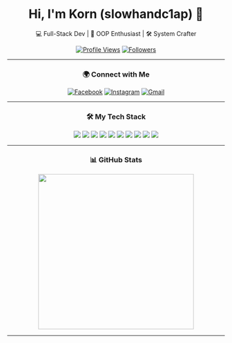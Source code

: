 <div align="center">



<h1>Hi, I'm Korn (slowhandc1ap) 👋</h1>

💻 Full-Stack Dev | 🧠 OOP Enthusiast | 🛠️ System Crafter

[![Profile Views](https://komarev.com/ghpvc/?username=slowhandc1ap&label=Profile+Views)](https://github.com/slowhandc1ap)
[![Followers](https://img.shields.io/github/followers/slowhandc1ap?style=flat-square&logo=github)](https://github.com/slowhandc1ap?tab=followers)

---

### 🌍 Connect with Me

[![Facebook](https://img.shields.io/badge/Facebook-%231877F2.svg?style=for-the-badge&logo=facebook&logoColor=white)](https://www.facebook.com/profile.php?id=100009607621606)
[![Instagram](https://img.shields.io/badge/Instagram-%23E4405F.svg?style=for-the-badge&logo=instagram&logoColor=white)](https://www.instagram.com/ko1r4n/)
[![Gmail](https://img.shields.io/badge/Gmail-D14836?style=for-the-badge&logo=gmail&logoColor=white)](mailto:tanakornit1407@gmail.com)

---

### 🛠️ My Tech Stack

<p align="center">
  <img src="https://img.shields.io/badge/C%23-%23239120.svg?style=for-the-badge&logo=c-sharp&logoColor=white"/>
  <img src="https://img.shields.io/badge/.NET-5C2D91?style=for-the-badge&logo=.net&logoColor=white"/>
  <img src="https://img.shields.io/badge/React-%2320232a.svg?style=for-the-badge&logo=react&logoColor=%2361DAFB"/>
  <img src="https://img.shields.io/badge/JavaScript-%23F7DF1E?style=for-the-badge&logo=javascript&logoColor=black"/>
  <img src="https://img.shields.io/badge/Python-3670A0?style=for-the-badge&logo=python&logoColor=ffdd54"/>
  <img src="https://img.shields.io/badge/PostgreSQL-%23316192.svg?style=for-the-badge&logo=postgresql&logoColor=white"/>
  <img src="https://img.shields.io/badge/PM2-2B037A?style=for-the-badge&logo=pm2&logoColor=white"/>
  <img src="https://img.shields.io/badge/Windows_Server-0078D6?style=for-the-badge&logo=windows&logoColor=white"/>
  <img src="https://img.shields.io/badge/Linux-FCC624?style=for-the-badge&logo=linux&logoColor=black"/>
  <img src="https://img.shields.io/badge/Docker-2496ED?style=for-the-badge&logo=docker&logoColor=white"/>
</p>

---

### 📊 GitHub Stats



  <!-- ขวา: Pie Chart -->
  <div>
    <img height="360em" src="https://github-readme-stats.vercel.app/api/top-langs/?username=slowhandc1ap&layout=pie&&theme=tokyonight" />
  </div>

</div>


---




</div>
